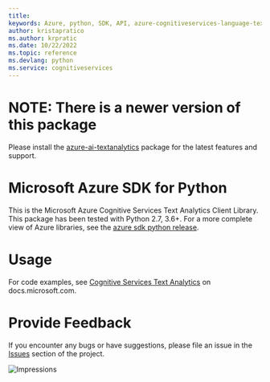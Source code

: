 ```yaml
---
title: 
keywords: Azure, python, SDK, API, azure-cognitiveservices-language-textanalytics, cognitiveservices
author: kristapratico
ms.author: krpratic
ms.date: 10/22/2022
ms.topic: reference
ms.devlang: python
ms.service: cognitiveservices
---
```

# NOTE: There is a newer version of this package

Please install the [azure-ai-textanalytics](https://pypi.org/project/azure-ai-textanalytics/) package for the latest features and support.

# Microsoft Azure SDK for Python

This is the Microsoft Azure Cognitive Services Text Analytics Client Library.
This package has been tested with Python 2.7, 3.6+.
For a more complete view of Azure libraries, see the [azure sdk python release](https://aka.ms/azsdk/python/all).


# Usage




For code examples, see [Cognitive Services Text Analytics](/python/api/overview/azure/cognitive-services) on docs.microsoft.com.


# Provide Feedback

If you encounter any bugs or have suggestions, please file an issue in the
[Issues](https://github.com/Azure/azure-sdk-for-python/issues)
section of the project. 


![Impressions](https://azure-sdk-impressions.azurewebsites.net/api/impressions/azure-sdk-for-python%2Fazure-cognitiveservices-language-textanalytics%2FREADME.png)

